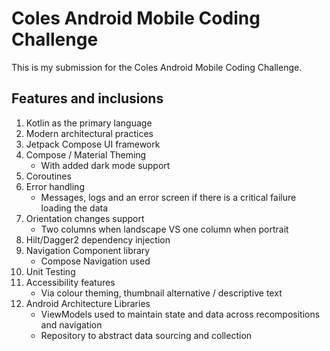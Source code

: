 # Coles Android Mobile Coding Challenge

This is my submission for the Coles Android Mobile Coding Challenge.

## Features and inclusions

1. Kotlin as the primary language
2. Modern architectural practices
3. Jetpack Compose UI framework
4. Compose / Material Theming
   - With added dark mode support
5. Coroutines
6. Error handling
    - Messages, logs and an error screen if there is a critical failure loading the data
7. Orientation changes support
    - Two columns when landscape VS one column when portrait
8. Hilt/Dagger2 dependency injection
9. Navigation Component library
    - Compose Navigation used
10. Unit Testing
11. Accessibility features
    - Via colour theming, thumbnail alternative / descriptive text
12. Android Architecture Libraries
    - ViewModels used to maintain state and data across recompositions and navigation
    - Repository to abstract data sourcing and collection